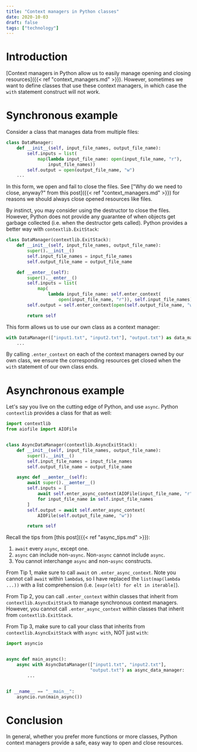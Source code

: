 ```yaml
---
title: "Context managers in Python classes"
date: 2020-10-03
draft: false
tags: ["technology"]
---
```

# Introduction
[Context managers in Python allow us to easily manage opening and closing resources]({{< ref "context_managers.md" >}}). However, sometimes we want to define classes that use these context managers, in which case the `with` statement construct will not work.
# Synchronous example
Consider a class that manages data from multiple files:
```Python
class DataManager:
    def __init__(self, input_file_names, output_file_name):
        self.inputs = list(
            map(lambda input_file_name: open(input_file_name, "r"),
                input_file_names))
        self.output = open(output_file_name, "w")
    ...
```
In this form, we open and fail to close the files. See ["Why do we need to close, anyway?" from this post]({{< ref "context_managers.md" >}}) for reasons we should always close opened resources like files.

By instinct, you may consider using the destructor to close the files. However, Python does not provide any guarantee of when objects get garbage collected (i.e. when the destructor gets called). Python provides a better way with `contextlib.ExitStack`:
```Python
class DataManager(contextlib.ExitStack):
    def __init__(self, input_file_names, output_file_name):
        super().__init__()
        self.input_file_names = input_file_names
        self.output_file_name = output_file_name

    def __enter__(self):
        super().__enter__()
        self.inputs = list(
            map(
                lambda input_file_name: self.enter_context(
                    open(input_file_name, "r")), self.input_file_names))
        self.output = self.enter_context(open(self.output_file_name, "w"))

        return self
```
This form allows us to use our own class as a context manager:
```Python
with DataManager(["input1.txt", "input2.txt"], "output.txt") as data_manager:
    ...
```
By calling `.enter_context` on each of the context managers owned by our own class, we ensure the corresponding resources get closed when the `with` statement of our own class ends.
# Asynchronous example
Let's say you live on the cutting edge of Python, and use `async`. Python `contextlib` provides a class for that as well:
```Python
import contextlib
from aiofile import AIOFile


class AsyncDataManager(contextlib.AsyncExitStack):
    def __init__(self, input_file_names, output_file_name):
        super().__init__()
        self.input_file_names = input_file_names
        self.output_file_name = output_file_name

    async def __aenter__(self):
        await super().__aenter__()
        self.inputs = [
            await self.enter_async_context(AIOFile(input_file_name, "r"))
            for input_file_name in self.input_file_names
        ]
        self.output = await self.enter_async_context(
            AIOFile(self.output_file_name, "w"))

        return self
```
Recall the tips from [this post]({{< ref "async_tips.md" >}}):
1. `await` every `async`, except one.
2. `async` can include non-`async`. Non-`async` cannot include `async`.
3. You cannot interchange `async` and non-`async` constructs.

From Tip 1, make sure to call `await` on `.enter_async_context`. Note you cannot call `await` within `lambda`s, so I have replaced the `list(map(lambda ...))` with a list comprehension (i.e. `[expr(elt) for elt in iterable]`).

From Tip 2, you can call `.enter_context` within classes that inherit from `contextlib.AsyncExitStack` to manage synchronous context managers. However, you cannot call `.enter_async_context` within classes that inherit from `contextlib.ExitStack`.

From Tip 3, make sure to call your class that inherits from `contextlib.AsyncExitStack` with `async with`, NOT just `with`:
```Python
import asyncio


async def main_async():
    async with AsyncDataManager(["input1.txt", "input2.txt"],
                                "output.txt") as async_data_manager:
        ...


if __name__ == "__main__":
    asyncio.run(main_async())
```
# Conclusion
In general, whether you prefer more functions or more classes, Python context managers provide a safe, easy way to open and close resources.
